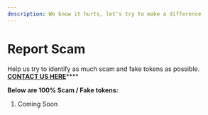 ```yaml
---
description: We know it hurts, let's try to make a difference
---
```


# Report Scam

Help us try to identify as much scam and fake tokens as possible.\
[**CONTACT US HERE**](contact-us.md)****

**Below are 100% Scam / Fake tokens:**

1. Coming Soon

